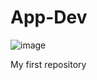 # App-Dev

![image](https://github.com/ShairaDuran0812/App-Dev/assets/153293838/ff605c40-307b-46af-8f45-1a178d2a7efc)

 My first repository
